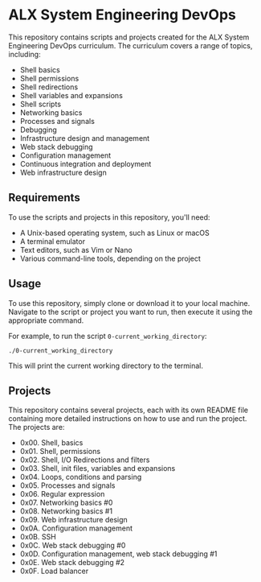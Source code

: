 # ALX System Engineering DevOps

This repository contains scripts and projects created for the ALX System Engineering DevOps curriculum. The curriculum covers a range of topics, including:

- Shell basics
- Shell permissions
- Shell redirections
- Shell variables and expansions
- Shell scripts
- Networking basics
- Processes and signals
- Debugging
- Infrastructure design and management
- Web stack debugging
- Configuration management
- Continuous integration and deployment
- Web infrastructure design

## Requirements

To use the scripts and projects in this repository, you'll need:

- A Unix-based operating system, such as Linux or macOS
- A terminal emulator
- Text editors, such as Vim or Nano
- Various command-line tools, depending on the project

## Usage

To use this repository, simply clone or download it to your local machine. Navigate to the script or project you want to run, then execute it using the appropriate command.

For example, to run the script `0-current_working_directory`:

```
./0-current_working_directory
```

This will print the current working directory to the terminal.

## Projects

This repository contains several projects, each with its own README file containing more detailed instructions on how to use and run the project. The projects are:

- 0x00. Shell, basics
- 0x01. Shell, permissions
- 0x02. Shell, I/O Redirections and filters
- 0x03. Shell, init files, variables and expansions
- 0x04. Loops, conditions and parsing
- 0x05. Processes and signals
- 0x06. Regular expression
- 0x07. Networking basics #0
- 0x08. Networking basics #1
- 0x09. Web infrastructure design
- 0x0A. Configuration management
- 0x0B. SSH
- 0x0C. Web stack debugging #0
- 0x0D. Configuration management, web stack debugging #1
- 0x0E. Web stack debugging #2
- 0x0F. Load balancer
